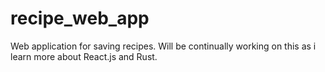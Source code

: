 # recipe_web_app
Web application for saving recipes. Will be continually working on this as i learn more about React.js and Rust.
